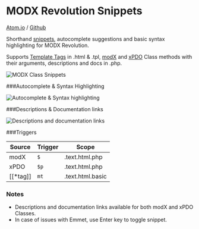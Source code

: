 # MODX Revolution Snippets

[Atom.io](https://atom.io/packages/modx-snippets)  / [Github](https://github.com/benjamindean/atom-modx-snippets)

Shorthand [snippets](https://atom.io/packages/snippets), autocomplete suggestions and basic syntax highlighting for MODX Revolution.

Supports [Template Tags](http://rtfm.modx.com/revolution/2.x/making-sites-with-modx/commonly-used-template-tags) in .html & .tpl, [modX](http://rtfm.modx.com/revolution/2.x/developing-in-modx/other-development-resources/class-reference/modx) and [xPDO](http://rtfm.modx.com/xpdo/1.x/class-reference/xpdo) Class methods with their arguments, descriptions and docs in .php.

![MODX Class Snippets](https://cloud.githubusercontent.com/assets/5139993/8494629/3ec80d06-216f-11e5-8d22-581ac4c1b554.gif)

###Autocomplete & Syntax Highlighting

![Autocomplete & Syntax highlighting](https://cloud.githubusercontent.com/assets/5139993/8544706/60d43854-24b0-11e5-8f5d-92cef1ed22fb.png)

###Descriptions & Documentation links

![Descriptions and documentation links](https://cloud.githubusercontent.com/assets/5139993/8544719/796dc556-24b0-11e5-971d-937f649fd0b5.png)

###Triggers

| Source  | Trigger | Scope |
| ------- | ------- | ----- |
| modX  | `$`  | .text.html.php |
| xPDO  | `$p`  | .text.html.php |
| [[*tag]]  | `mt`  | .text.html.basic |

### Notes
* Descriptions and documentation links available for both modX and xPDO Classes.
* In case of issues with Emmet, use Enter key to toggle snippet.
